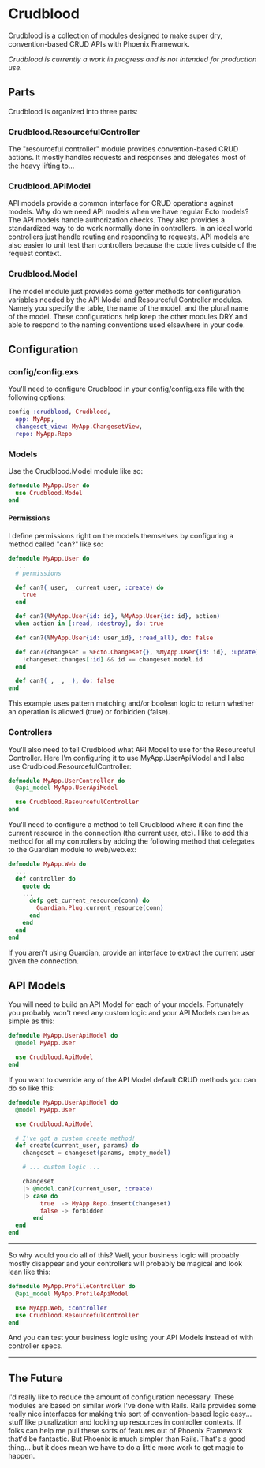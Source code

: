 # Crudblood

Crudblood is a collection of modules designed to make super dry, convention-based CRUD APIs with Phoenix Framework.

*Crudblood is currently a work in progress and is not intended for production use.*

## Parts

Crudblood is organized into three parts:

### Crudblood.ResourcefulController
The "resourceful controller" module provides convention-based CRUD actions. It mostly handles requests and responses and delegates most of the heavy lifting to...

### Crudblood.APIModel
API models provide a common interface for CRUD operations against models. Why do we need API models when we have regular Ecto models? The API models handle authorization checks. They also provides a standardized way to do work normally done in controllers. In an ideal world controllers just handle routing and responding to requests. API models are also easier to unit test than controllers because the code lives outside of the request context.

### Crudblood.Model
The model module just provides some getter methods for configuration variables needed by the API Model and Resourceful Controller modules. Namely you specify the table, the name of the model, and the plural name of the model. These configurations help keep the other modules DRY and able to respond to the naming conventions used elsewhere in your code.

## Configuration

### config/config.exs
You'll need to configure Crudblood in your config/config.exs file with the following options:

```elixir
config :crudblood, Crudblood,
  app: MyApp,
  changeset_view: MyApp.ChangesetView,
  repo: MyApp.Repo
```

### Models
Use the Crudblood.Model module like so:

```elixir
defmodule MyApp.User do
  use Crudblood.Model
end
```

#### Permissions

I define permissions right on the models themselves by configuring a method called "can?" like so:

```elixir
defmodule MyApp.User do
  ...
  # permissions

  def can?(_user, _current_user, :create) do
    true
  end

  def can?(%MyApp.User{id: id}, %MyApp.User{id: id}, action)
  when action in [:read, :destroy], do: true

  def can?(%MyApp.User{id: user_id}, :read_all), do: false

  def can?(changeset = %Ecto.Changeset{}, %MyApp.User{id: id}, :update) do
    !changeset.changes[:id] && id == changeset.model.id
  end

  def can?(_, _, _), do: false
end
```

This example uses pattern matching and/or boolean logic to return whether an operation is allowed (true) or forbidden (false).

### Controllers
You'll also need to tell Crudblood what API Model to use for the Resourceful Controller. Here I'm configuring it to use MyApp.UserApiModel and I also use Crudblood.ResourcefulController:

```elixir
defmodule MyApp.UserController do
  @api_model MyApp.UserApiModel

  use Crudblood.ResourcefulController
end
```

You'll need to configure a method to tell Crudblood where it can find the current resource in the connection (the current user, etc). I like to add this method for all my controllers by adding the following method that delegates to the Guardian module to web/web.ex:

```elixir
defmodule MyApp.Web do
  ...
  def controller do
    quote do
    ...
      defp get_current_resource(conn) do
        Guardian.Plug.current_resource(conn)
      end
    end
  end
end
```

If you aren't using Guardian, provide an interface to extract the current user given the connection.

## API Models
You will need to build an API Model for each of your models. Fortunately you probably won't need any custom logic and your API Models can be as simple as this:

```elixir
defmodule MyApp.UserApiModel do
  @model MyApp.User

  use Crudblood.ApiModel
end
```

If you want to override any of the API Model default CRUD methods you can do so like this:

```elixir
defmodule MyApp.UserApiModel do
  @model MyApp.User

  use Crudblood.ApiModel

  # I've got a custom create method!
  def create(current_user, params) do
    changeset = changeset(params, empty_model)

    # ... custom logic ...

    changeset
    |> @model.can?(current_user, :create)
    |> case do
         true  -> MyApp.Repo.insert(changeset)
         false -> forbidden
       end
  end
end
```

----------------

So why would you do all of this? Well, your business logic will probably mostly disappear and your controllers will probably be magical and look lean like this:

```elixir
defmodule MyApp.ProfileController do
  @api_model MyApp.ProfileApiModel

  use MyApp.Web, :controller
  use Crudblood.ResourcefulController
end
```

And you can test your business logic using your API Models instead of with controller specs.

-----------------

## The Future
I'd really like to reduce the amount of configuration necessary. These modules are based on similar work I've done with Rails. Rails provides some really nice interfaces for making this sort of convention-based logic easy... stuff like pluralization and looking up resources in controller contexts. If folks can help me pull these sorts of features out of Phoenix Framework that'd be fantastic. But Phoenix is much simpler than Rails. That's a good thing... but it does mean we have to do a little more work to get magic to happen.
